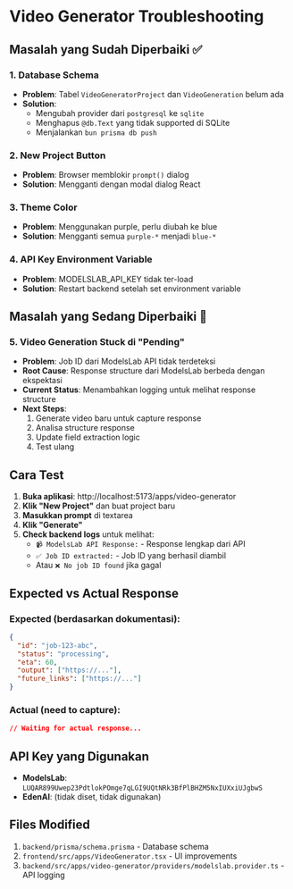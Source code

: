 # Video Generator Troubleshooting

## Masalah yang Sudah Diperbaiki ✅

### 1. Database Schema
- **Problem**: Tabel `VideoGeneratorProject` dan `VideoGeneration` belum ada
- **Solution**:
  - Mengubah provider dari `postgresql` ke `sqlite`
  - Menghapus `@db.Text` yang tidak supported di SQLite
  - Menjalankan `bun prisma db push`

### 2. New Project Button
- **Problem**: Browser memblokir `prompt()` dialog
- **Solution**: Mengganti dengan modal dialog React

### 3. Theme Color
- **Problem**: Menggunakan purple, perlu diubah ke blue
- **Solution**: Mengganti semua `purple-*` menjadi `blue-*`

### 4. API Key Environment Variable
- **Problem**: MODELSLAB_API_KEY tidak ter-load
- **Solution**: Restart backend setelah set environment variable

## Masalah yang Sedang Diperbaiki 🔧

### 5. Video Generation Stuck di "Pending"
- **Problem**: Job ID dari ModelsLab API tidak terdeteksi
- **Root Cause**: Response structure dari ModelsLab berbeda dengan ekspektasi
- **Current Status**: Menambahkan logging untuk melihat response structure
- **Next Steps**:
  1. Generate video baru untuk capture response
  2. Analisa structure response
  3. Update field extraction logic
  4. Test ulang

## Cara Test

1. **Buka aplikasi**: http://localhost:5173/apps/video-generator
2. **Klik "New Project"** dan buat project baru
3. **Masukkan prompt** di textarea
4. **Klik "Generate"**
5. **Check backend logs** untuk melihat:
   - `📹 ModelsLab API Response:` - Response lengkap dari API
   - `✅ Job ID extracted:` - Job ID yang berhasil diambil
   - Atau `❌ No job ID found` jika gagal

## Expected vs Actual Response

### Expected (berdasarkan dokumentasi):
```json
{
  "id": "job-123-abc",
  "status": "processing",
  "eta": 60,
  "output": ["https://..."],
  "future_links": ["https://..."]
}
```

### Actual (need to capture):
```json
// Waiting for actual response...
```

## API Key yang Digunakan

- **ModelsLab**: `LUQAR899Uwep23PdtlokPOmge7qLGI9UQtNRk3BfPlBHZM5NxIUXxiUJgbwS`
- **EdenAI**: (tidak diset, tidak digunakan)

## Files Modified

1. `backend/prisma/schema.prisma` - Database schema
2. `frontend/src/apps/VideoGenerator.tsx` - UI improvements
3. `backend/src/apps/video-generator/providers/modelslab.provider.ts` - API logging
